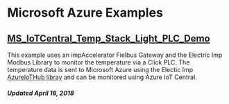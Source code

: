 # Microsoft Azure Examples

## [MS_IoTCentral_Temp_Stack_Light_PLC_Demo](./MS_IoTCentral_Temp_Stack_Light_PLC_Demo)

This example uses an impAccelerator Fielbus Gateway and the Electric Imp Modbus Library to monitor the temperature via a Click PLC. The temperature data is sent to Microsoft Azure using the Electic Imp [AzureIoTHub libray](https://github.com/electricimp/AzureIoTHub) and can be monitored using Azure IoT Central.

##### Updated April 16, 2018